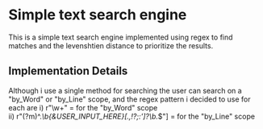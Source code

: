 # Simple text search engine
This is a simple text search engine implemented using regex to find matches and the levenshtien distance to prioritize the results.

## Implementation Details
Although i use a single method for searching the user can search on a "by_Word" or "by_Line" scope, and the regex pattern i decided to use 
for each are 
i) r"\w+" = for the "by_Word" scope <br>
ii) r"(?m)^.*\b{&USER_INPUT_HERE}[.,!?;:']?\b.*$"] = for the "by_Line" scope
